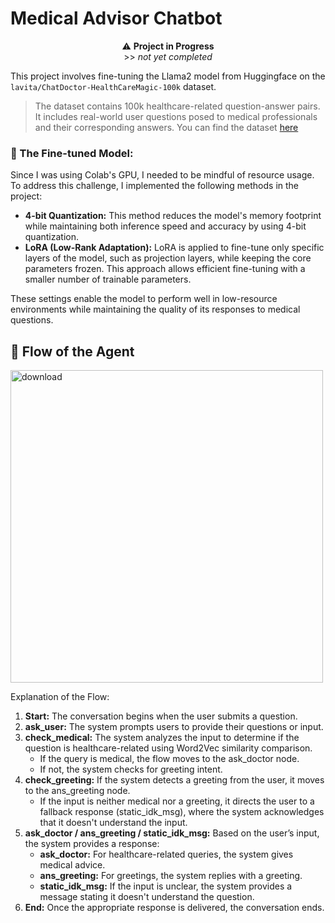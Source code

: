 # Medical Advisor Chatbot
<p align="center">
  ⚠️ <strong> Project in Progress </strong> <br>
  >> <i> not yet completed </i>
</p>

This project involves fine-tuning the Llama2 model from Huggingface on the `lavita/ChatDoctor-HealthCareMagic-100k` dataset.

> The dataset contains 100k healthcare-related question-answer pairs. It includes real-world user questions posed to medical professionals and their corresponding answers. You can find the dataset [here](https://huggingface.co/datasets/lavita/ChatDoctor-HealthCareMagic-100k)

### 🔧 The Fine-tuned Model:

Since I was using Colab's GPU, I needed to be mindful of resource usage. To address this challenge, I implemented the following methods in the project:
- **4-bit Quantization:**
     This method reduces the model's memory footprint while maintaining both inference speed and accuracy by using 4-bit quantization.
- **LoRA (Low-Rank Adaptation):**
      LoRA is applied to fine-tune only specific layers of the model, such as projection layers, while keeping the core parameters frozen. This approach allows efficient fine-tuning with a smaller number of trainable parameters.

These settings enable the model to perform well in low-resource environments while maintaining the quality of its responses to medical questions.

## 🔄 Flow of the Agent
<img src="https://github.com/user-attachments/assets/4be8e9ef-5435-48f0-a8c9-606c7d1991d4" alt="download" height="500"/>

Explanation of the Flow:
1. **Start:** The conversation begins when the user submits a question.
2. **ask_user:** The system prompts users to provide their questions or input.
3. **check_medical:** The system analyzes the input to determine if the question is healthcare-related using Word2Vec similarity comparison.
    - If the query is medical, the flow moves to the ask_doctor node.
    - If not, the system checks for greeting intent.
4. **check_greeting:** If the system detects a greeting from the user, it moves to the ans_greeting node.
    - If the input is neither medical nor a greeting, it directs the user to a fallback response (static_idk_msg), where the system acknowledges that it doesn't understand the input.
5. **ask_doctor / ans_greeting / static_idk_msg:** Based on the user’s input, the system provides a response:
   - **ask_doctor:** For healthcare-related queries, the system gives medical advice.
   - **ans_greeting:** For greetings, the system replies with a greeting.
   - **static_idk_msg:** If the input is unclear, the system provides a message stating it doesn't understand the question.
6. **End:** Once the appropriate response is delivered, the conversation ends.
